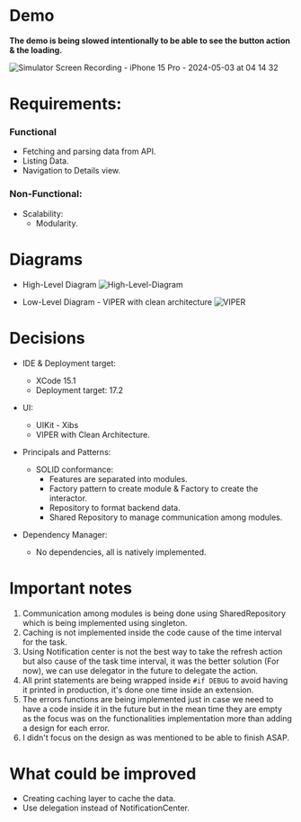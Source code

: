 # Demo

**The demo is being slowed intentionally to be able to see the button action & the loading.**

![Simulator Screen Recording - iPhone 15 Pro - 2024-05-03 at 04 14 32](https://github.com/AhmedMenaim/Invade-Task-VIPER/assets/26345314/2b9dba4f-c05c-49a7-a338-4c4ea27e4af0)

# Requirements:
### Functional
  - Fetching and parsing data from API.
  - Listing Data.
  - Navigation to Details view.
    
### Non-Functional:
- Scalability:
  - Modularity.
 
# Diagrams
 - High-Level Diagram
   ![High-Level-Diagram](https://github.com/AhmedMenaim/Invade-Task-VIPER/assets/26345314/d6d6d107-f716-456a-a6a6-532280376b89)

    
- Low-Level Diagram - VIPER with clean architecture
  ![VIPER](https://github.com/AhmedMenaim/Invade-Task-VIPER/assets/26345314/e96eae05-9abb-48a1-aa2e-efd2347dc509)

# Decisions

- IDE & Deployment target:
  - XCode 15.1
  - Deployment target: 17.2
    
- UI:
  - UIKit - Xibs
  - VIPER with Clean Architecture.

- Principals and Patterns:
  - SOLID conformance:
    - Features are separated into modules.
    - Factory pattern to create module & Factory to create the interactor.
    - Repository to format backend data.
    - Shared Repository to manage communication among modules.
      
- Dependency Manager:
    - No dependencies, all is natively implemented.

# Important notes
1. Communication among modules is being done using SharedRepository which is being implemented using singleton.
2. Caching is not implemented inside the code cause of the time interval for the task.
3. Using Notification center is not the best way to take the refresh action but also cause of the task time interval, it was the better solution (For now), we can use delegator in the future to delegate the action.
4. All print statements are being wrapped inside `#if DEBUG` to avoid having it printed in production, it's done one time inside an extension.
5. The errors functions are being implemented just in case we need to have a code inside it in the future but in the mean time they are empty as the focus was on the functionalities implementation more than adding a design for each error.
6. I didn't focus on the design as was mentioned to be able to finish ASAP.
   
# What could be improved
- Creating caching layer to cache the data.
- Use delegation instead of NotificationCenter.

